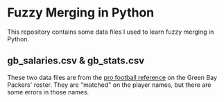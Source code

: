 # Fuzzy Merging in Python
This repository contains some data files I used to learn fuzzy merging in Python.

## gb_salaries.csv & gb_stats.csv
These two data files are from the [pro football reference](https://www.pro-football-reference.com/teams/gnb/2020_roster.htm) on the Green Bay Packers' roster. They are "matched" on the player names, but there are some errors in those names.

